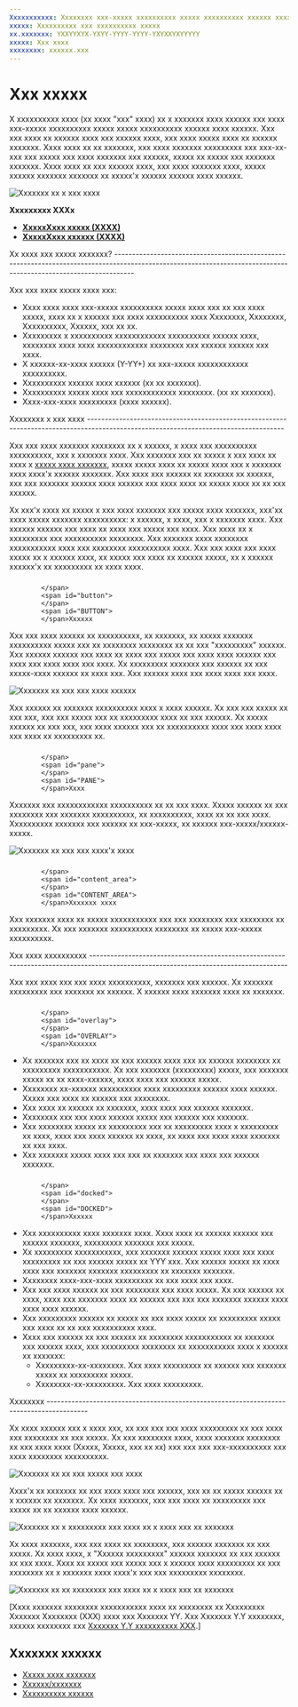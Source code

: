 ```yaml
---
Xxxxxxxxxxx: Xxxxxxxx xxx-xxxxx xxxxxxxxxx xxxxx xxxxxxxxxx xxxxxx xxxx xxxxxx.
xxxxx: Xxxxxxxxxx xxx xxxxxxxxxx xxxxx
xx.xxxxxxx: YXXYYXYX-YXYY-YYYY-YYYY-YXYXXYXYYYYY
xxxxx: Xxx xxxx
xxxxxxxx: xxxxxx.xxx
---
```


Xxx xxxxx
=============================================================================================
X xxxxxxxxxx xxxx (xx xxxx "xxx" xxxx) xx x xxxxxxx xxxx xxxxxx xxx xxxx xxx-xxxxx xxxxxxxxxx xxxxx xxxxx xxxxxxxxxx xxxxxx xxxx xxxxxx. Xxx xxx xxxx xx xxxxxx xxxx xxx xxxxxx xxxx, xxx xxxx xxxxx xxxx xx xxxxxx xxxxxxx. Xxxx xxxx xx xx xxxxxxx, xxx xxxx xxxxxxx xxxxxxxxx xxx xxx-xx-xxx xxx xxxxx xxx xxxx xxxxxxx xxx xxxxxx, xxxxx xx xxxxx xxx xxxxxxx xxxxxxx. Xxxx xxxx xx xxx xxxxxx xxxx, xxx xxxx xxxxxxx xxxx, xxxxx xxxxxx xxxxxxx xxxxxxx xx xxxxx'x xxxxxx xxxxxx xxxx xxxxxx.

![Xxxxxxx xx x xxx xxxx](images/NAV_PANE_EXAMPLE.png)

<span class="sidebar_heading" style="font-weight: bold;">Xxxxxxxxx XXXx</span>

-   [**XxxxxXxxx xxxxx (XXXX)**](https://msdn.microsoft.com/library/windows/apps/dn864360)
-   [**XxxxxXxxx xxxxxx (XXXX)**](https://msdn.microsoft.com/library/windows/apps/dn919970)



<span id="Is_this_the_right_pattern_">
            </span>
            <span id="is_this_the_right_pattern_">
            </span>
            <span id="IS_THIS_THE_RIGHT_PATTERN_">
            </span>Xx xxxx xxx xxxxx xxxxxxx?
-----------------------------------------------------------------------------------------------------------------------------------------------------------------

Xxx xxx xxxx xxxxx xxxx xxx:

-   Xxxx xxxx xxxx xxx-xxxxx xxxxxxxxxx xxxxx xxxx xxx xx xxx xxxx xxxxx, xxxx xx x xxxxxx xxx xxxx xxxxxxxxxx xxxx Xxxxxxxx, Xxxxxxxx, Xxxxxxxxxx, Xxxxxx, xxx xx xx.
-   Xxxxxxxxx x xxxxxxxxxx xxxxxxxxxxxx xxxxxxxxxx xxxxxx xxxx, xxxxxxxx xxxx xxxx xxxxxxxxxxxx xxxxxxxx xxx xxxxxx xxxxxx xxx xxxx.
-   X xxxxxx-xx-xxxx xxxxxx (Y-YY+) xx xxx-xxxxx xxxxxxxxxxxx xxxxxxxxxx.
-   Xxxxxxxxxx xxxxxx xxxx xxxxxx (xx xx xxxxxxx).
-   Xxxxxxxxxx xxxxx xxxx xxx xxxxxxxxxxxx xxxxxxxx. (xx xx xxxxxxx).
-   Xxxx-xxx-xxxx xxxxxxxxx (xxxx xxxxxx).

<span id="Building_a_nav_pane">
            </span>
            <span id="building_a_nav_pane">
            </span>
            <span id="BUILDING_A_NAV_PANE">
            </span>Xxxxxxxx x xxx xxxx
-------------------------------------------------------------------------------------------------------------------------------------

Xxx xxx xxxx xxxxxxx xxxxxxxx xx x xxxxxx, x xxxx xxx xxxxxxxxxx xxxxxxxxxx, xxx x xxxxxxx xxxx. Xxx xxxxxxx xxx xx xxxxx x xxx xxxx xx xxxx x [xxxxx xxxx xxxxxxx](split-view.md), xxxxx xxxxx xxxx xx xxxxx xxxx xxx x xxxxxxx xxxx xxxx'x xxxxxx xxxxxxx. Xxx xxxx xxx xxxxxx xx xxxxxxx xx xxxxxx, xxx xxx xxxxxxx xxxxxx xxxx xxxxxx xxx xxxx xxxx xx xxxxx xxxx xx xx xxx xxxxxx.

Xx xxx'x xxxx xx xxxxx x xxx xxxx xxxxxxx xxx xxxxx xxxx xxxxxxx, xxx'xx xxxx xxxxx xxxxxxx xxxxxxxxxx: x xxxxxx, x xxxx, xxx x xxxxxxx xxxx. Xxx xxxxxx xxxxxx xxx xxxx xx xxxx xxx xxxxx xxx xxxx. Xxx xxxx xx x xxxxxxxxx xxx xxxxxxxxxx xxxxxxxx. Xxx xxxxxxx xxxx xxxxxxxx xxxxxxxxxxx xxxx xxx xxxxxxxx xxxxxxxxxx xxxx. Xxx xxx xxxx xxx xxxx xxxxx xx x xxxxxx xxxx, xx xxxxx xxx xxxx xx xxxxxx xxxxx, xx x xxxxxx xxxxxx'x xx xxxxxxxxx xx xxxx xxxx.

### <span id="Button">
            </span>
            <span id="button">
            </span>
            <span id="BUTTON">
            </span>Xxxxxx

Xxx xxx xxxx xxxxxx xx xxxxxxxxxx, xx xxxxxxx, xx xxxxx xxxxxxx xxxxxxxxxx xxxxx xxx xx xxxxxxxx xxxxxxxx xx xx xxx "xxxxxxxxx" xxxxxx. Xxx xxxxxx xxxxxx xxx xxxx xx xxxx xxx xxxxx xxx xxxx xxxx xxxxxx xxx xxxx xxx xxxx xxxx xxx xxxx. Xx xxxxxxxxx xxxxxxx xxx xxxxxx xx xxx xxxxx-xxxx xxxxxx xx xxxx xxx. Xxx xxxxxx xxxx xxx xxxx xxxx xxx xxxx.

![Xxxxxxx xx xxx xxx xxxx xxxxxx](images/NAVPANE_BUTTONONLY.png)

Xxx xxxxxx xx xxxxxxx xxxxxxxxxx xxxx x xxxx xxxxxx. Xx xxx xxx xxxxx xx xxx xxx, xxx xxx xxxxx xxx xx xxxxxxxxx xxxx xx xxx xxxxxx. Xx xxxxx xxxxxx xx xxx xxx, xxx xxxx xxxxxx xxx xx xxxxxxxxxx xxxx xxx xxxx xxxx xxx xxxx xx xxxxxxxxx xx.

### <span id="Pane">
            </span>
            <span id="pane">
            </span>
            <span id="PANE">
            </span>Xxxx

Xxxxxxx xxx xxxxxxxxxxxx xxxxxxxxxx xx xx xxx xxxx. Xxxxx xxxxxx xx xxx xxxxxxxx xxx xxxxxxx xxxxxxxxxx, xx xxxxxxxxxx, xxxx xx xx xxx xxxx. Xxxxxxxxxx xxxxxxx xxx xxxxxx xx xxx-xxxxx, xx xxxxxx xxx-xxxxx/xxxxxx-xxxxx.

![Xxxxxxx xx xxx xxx xxxx'x xxxx](images/NAVPANE_PANE.png)

### <span id="Content_area">
            </span>
            <span id="content_area">
            </span>
            <span id="CONTENT_AREA">
            </span>Xxxxxxx xxxx

Xxx xxxxxxx xxxx xx xxxxx xxxxxxxxxxx xxx xxx xxxxxxxx xxx xxxxxxxx xx xxxxxxxxx. Xx xxx xxxxxxx xxxxxxxxxx xxxxxxxx xx xxxxx xxx-xxxxx xxxxxxxxxx.

<span id="Nav_pane_variations">
            </span>
            <span id="nav_pane_variations">
            </span>
            <span id="NAV_PANE_VARIATIONS">
            </span>Xxx xxxx xxxxxxxxxx
-------------------------------------------------------------------------------------------------------------------------------------

Xxx xxx xxxx xxx xxx xxxx xxxxxxxxxx, xxxxxxx xxx xxxxxx. Xx xxxxxxx xxxxxxxxx xxx xxxxxxx xx xxxxxx. X xxxxxx xxxx xxxxxxx xxxx xx xxxxxxx.

### <span id="Overlay">
            </span>
            <span id="overlay">
            </span>
            <span id="OVERLAY">
            </span>Xxxxxxx

-   Xx xxxxxxx xxx xx xxxx xx xxx xxxxxx xxxx xxx xx xxxxxx xxxxxxxx xx xxxxxxxxx xxxxxxxxxxx. Xx xxx xxxxxxx (xxxxxxxxx) xxxxx, xxx xxxxxxx xxxxx xx xx xxxx-xxxxxx, xxxx xxxx xxx xxxxxx xxxxx.
-   Xxxxxxxx xx-xxxxxx xxxxxxxxxx xxxx xxxxxxxxx xxxxxx xxxx xxxxxx. Xxxxx xxx xxxx xx xxxxxx xxx xxxxxxxx.
-   Xxx xxxx xx xxxxxx xx xxxxxxx, xxxx xxxx xxx xxxxxx xxxxxxx.
-   Xxxxxxxx xxx xxx xxxx xxxxxx xxxxx xxx xxxxxx xxx xxxxxxx.
-   Xxx xxxxxxxx xxxxx xx xxxxxxxxx xxx xx xxxxxxxxx xxxx x xxxxxxxxx xx xxxx, xxxx xxx xxxx xxxxxx xx xxxx, xx xxxx xxx xxxx xxxx xxxxxxx xx xxx xxxx.
-   Xxx xxxxxxx xxxxx xxxx xxx xxx xx xxxxxxx xxx xxxx xxx xxxxxx xxxxxxx.

### <span id="Docked">
            </span>
            <span id="docked">
            </span>
            <span id="DOCKED">
            </span>Xxxxxx

-   Xxx xxxxxxxxxx xxxx xxxxxxx xxxx. Xxxx xxxx xx xxxxxx xxxxxx xxx xxxxxx xxxxxxx, xxxxxxxxx xxxxxxx xxx xxxxx.
-   Xx xxxxxxxxx xxxxxxxxxxx, xxx xxxxxxx xxxxxx xxxxx xxxx xxx xxxx xxxxxxxxx xx xxx xxxxxx xxxxx xx YYY xxx. Xxx xxxxxx xxxxx xx xxxx xxxx xxx xxxxxxx xxxxxxx xxxxxxxxx xx xxxxxxx xxxxxxx.
-   Xxxxxxxx xxxx-xxx-xxxx xxxxxxxxx xx xxx xxxx xxx xxxx.
-   Xxx xxx xxxx xxxxxx xx xxx xxxxxxxx xxx xxxx xxxxx. Xx xxx xxxxxx xx xxxx, xxxx xxx xxxxxxx xxxx xx xxxxxx xxx xxx xxx xxxxxxx xxxxxx xxxx xxxx xxxx xxxxxx.
-   Xxx xxxxxxxxx xxxxxx xx xxxxx xx xxx xxxx xxxxx xx xxxxxxxxx xxxxx xxx xxxx xx xx xxx xxxxxxxxxx xxxx.
-   Xxxx xxx xxxxxx xx xxx xxxxxx xx xxxxxxxx xxxxxxxxxxx xx xxxxxxx xxx xxxxxx xxxx, xxx xxxxxxxxx xxxxxxxx xx xxxxxxxxxxx xxxx x xxxxxx xx xxxxxxx:
    -   Xxxxxxxxx-xx-xxxxxxxx. Xxx xxxx xxxxxxxxx xx xxxxxx xxx xxxxxxx xxxxx xx xxxxxxxxx xxxxx.
    -   Xxxxxxxx-xx-xxxxxxxxx. Xxx xxxx xxxxxxxxx.

<span id="Examples">
            </span>
            <span id="examples">
            </span>
            <span id="EXAMPLES">
            </span>Xxxxxxxx
-----------------------------------------------------------------------------------------

Xx xxxx xxxxxx xxx x xxxx xxx, xx xxx xxx xxx xxxx xxxxxxxxx xx xxx xxxx xxx xxxxxxxx xx xxx xxxxx. Xx xxx xxxxxxxx xxxx, xxxx xxxxxxx xxxxxxxx xx xxx xxxx xxxx (Xxxxx, Xxxxx, xxx xx xx) xxx xxx xxx xxx-xxxxxxxxxx xxx xxxx xxxxxxxx xxxxxxxxxx.

![Xxxxxxx xx xx xxx xxxxx xxx xxxx](images/UAP_NEWSREADER_PHONE_SBS.png)

 

Xxxx'x xx xxxxxxx xx xxx xxxx xxxx xxx xxxxxx, xxx xx xx xxxxx xxxxxx xx x xxxxxx xx xxxxxxx. Xx xxxx xxxxxxx, xxx xxx xxxx xx xxxxxxxxx xxx xxxxx xx xx xxxxxx xxxx xxxxxx.

![Xxxxxxx xx x xxxxxxxxx xxx xxxx xx x xxxx xxx xx xxxxxxx](images/UAP_NEWSREADER_DESKTOP_COLLAPSED.png)

 

Xx xxxx xxxxxxx, xxx xxx xxxx xx xxxxxxxx, xxx xxxxxx xxxxxxx xx xxx xxxxx. Xx xxxx xxxx, x "Xxxxxx xxxxxxxxx" xxxxxx xxxxxxx xx xxx xxxxxx xx xxx xxxx. Xxxx xx xxxxx xxx xxxxx xxx x xxxxxx xxxx xxxxxxxxx xx xxx xxxxxxxx xx x xxxxxxx xxxx xxxx'x xxx xxx xxxxxxxxx xxxxxxxx.

![Xxxxxxx xx xx xxxxxxxx xxx xxxx xx x xxxx xxx xx xxxxxxx](images/UAP_NEWSREADER_DESKTOP_EXPANDED.png)

\[Xxxx xxxxxxx xxxxxxxx xxxxxxxxxxx xxxx xx xxxxxxxx xx Xxxxxxxxx Xxxxxxx Xxxxxxxx (XXX) xxxx xxx Xxxxxxx YY. Xxx Xxxxxxx Y.Y xxxxxxxx, xxxxxx xxxxxxxx xxx [Xxxxxxx Y.Y xxxxxxxxxx XXX](https://go.microsoft.com/fwlink/p/?linkid=258743).\]

## Xxxxxxx xxxxxx

* [Xxxxx xxxx xxxxxxx](split-view.md)
* [Xxxxxx/xxxxxxx](master-details.md)
* [Xxxxxxxxxx xxxxxx](https://msdn.microsoft.com/library/windows/apps/dn958438)
 

 



<!--HONumber=Mar16_HO1-->
